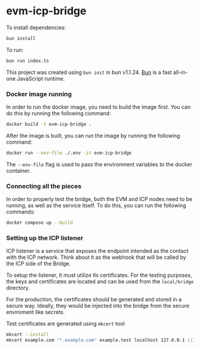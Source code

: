 # evm-icp-bridge

To install dependencies:

```bash
bun install
```

To run:

```bash
bun run index.ts
```

This project was created using `bun init` in bun v1.1.24. [Bun](https://bun.sh) is a fast all-in-one JavaScript runtime.


### Docker image running

In order to run the docker image, you need to build the image first. You can do this by running the following command:

```bash
docker build -t evm-icp-bridge .
```

After the image is built, you can run the image by running the following command:

```bash
docker run --env-file ./.env -it evm-icp-bridge
```

The `--env-file` flag is used to pass the environment variables to the docker container.


### Connecting all the pieces

In order to properly test the bridge, both the EVM and ICP nodes need to be running, as well as the service itself. To do this, you can run the following commands:

```bash
docker compose up --build
```




### Setting up the ICP listener

ICP listener is a service that exposes the endpoint intended as the contact with the ICP network. Think about it as the webhook that will be called by the ICP side of the Bridge.

To setup the listener, it must utilize tls certificates.
For the testing purposes, the keys and certificates are located and can be used from the `local/bridge` directory.

For the production, the certificates should be generated and stored in a secure way. Ideally, they would be injected into the bridge from the secure enviroment like secrets.

Test certificates are generated using `mkcert` tool

```bash
mkcert --install
mkcert example.com "*.example.com" example.test localhost 127.0.0.1 ::1
```
